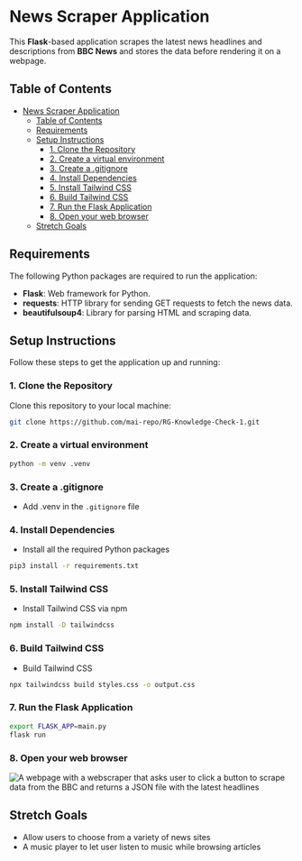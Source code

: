 # News Scraper Application

This **Flask**-based application scrapes the latest news headlines and descriptions from **BBC News** and stores the data before rendering it on a webpage.

## Table of Contents

- [News Scraper Application](#news-scraper-application)
  - [Table of Contents](#table-of-contents)
  - [Requirements](#requirements)
  - [Setup Instructions](#setup-instructions)
    - [1. Clone the Repository](#1-clone-the-repository)
    - [2. Create a virtual environment](#2-create-a-virtual-environment)
    - [3. Create a .gitignore](#3-create-a-gitignore)
    - [4. Install Dependencies](#4-install-dependencies)
    - [5. Install Tailwind CSS](#5-install-tailwind-css)
    - [6. Build Tailwind CSS](#6-build-tailwind-css)
    - [7. Run the Flask Application](#7-run-the-flask-application)
    - [8. Open your web browser](#8-open-your-web-browser)
  - [Stretch Goals](#stretch-goals)

## Requirements

The following Python packages are required to run the application:
- **Flask**: Web framework for Python.
- **requests**: HTTP library for sending GET requests to fetch the news data.
- **beautifulsoup4**: Library for parsing HTML and scraping data.

## Setup Instructions

Follow these steps to get the application up and running:

### 1. Clone the Repository

Clone this repository to your local machine:

```bash
git clone https://github.com/mai-repo/RG-Knowledge-Check-1.git
```
### 2. Create a virtual environment

```bash
python -m venv .venv
```
### 3. Create a .gitignore
- Add .venv in the `.gitignore` file

### 4. Install Dependencies
- Install all the required Python packages

```bash
pip3 install -r requirements.txt
```

### 5. Install Tailwind CSS
- Install Tailwind CSS via npm

```bash
npm install -D tailwindcss
```

### 6. Build Tailwind CSS
- Build Tailwind CSS

```bash
npx tailwindcss build styles.css -o output.css
```

### 7. Run the Flask Application
```bash
export FLASK_APP=main.py
flask run
```
### 8. Open your web browser

![A webpage with a webscraper that asks user to click a button to scrape data from the BBC and returns a JSON file with the latest headlines](https://media4.giphy.com/media/v1.Y2lkPTc5MGI3NjExMTAxZDN3Y2FseXI4OTR2anp2NDZzM3h1a2ZlcWNoZGpwN3E0NmkzOCZlcD12MV9pbnRlcm5hbF9naWZfYnlfaWQmY3Q9Zw/JTy9jAmhJyzBQHA0FG/giphy.gif)

## Stretch Goals
- Allow users to choose from a variety of news sites
- A music player to let user listen to music while browsing articles


